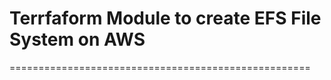 # Terrfaform Module to create EFS File System on AWS
====================================================

